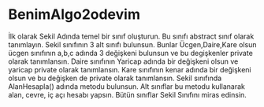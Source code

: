 # BenimAlgo2odevim
İlk olarak Sekil Adında temel bir sınıf oluşturun.
Bu sınıfı abstract sınıf olarak tanımlayın.
Sekil sınıfının 3 alt sınıfı bulunsun. Bunlar Ücgen,Daire,Kare olsun
ücgen sınıfının a,b,c adında 3 değişkeni bulunsun ve bu degişkenler private olarak tanımlansın.
Daire sınıfının Yaricap adında bir değişkeni olsun ve yaricap private olarak tanımlansın.
Kare sınıfının kenar adında bir değişkeni olsun ve bu değişken de private olarak tanımlansın.
Sekil sınıfında AlanHesapla() adında metodu bulunsun. Alt sınıflar bu metodu kullanarak alan, cevre, iç açı hesabı yapsın.
Bütün sınıflar Sekil Sınıfını miras edinsin.





